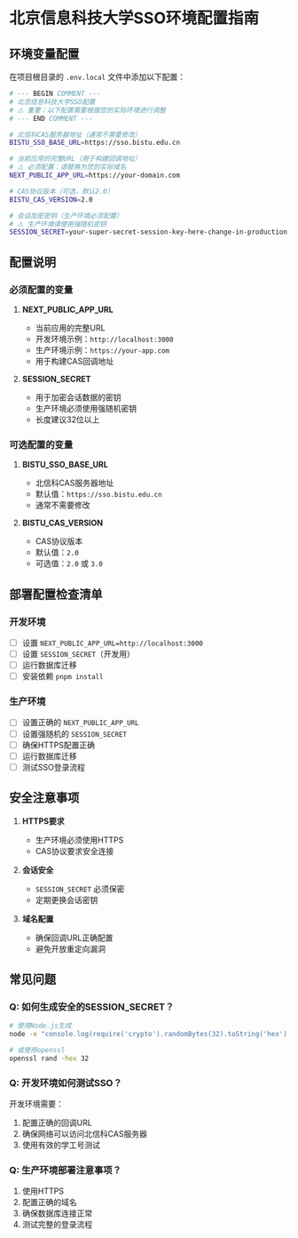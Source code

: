 # 北京信息科技大学SSO环境配置指南

## 环境变量配置

在项目根目录的 `.env.local` 文件中添加以下配置：

```bash
# --- BEGIN COMMENT ---
# 北京信息科技大学SSO配置
# ⚠️ 重要：以下配置需要根据您的实际环境进行调整
# --- END COMMENT ---

# 北信科CAS服务器地址（通常不需要修改）
BISTU_SSO_BASE_URL=https://sso.bistu.edu.cn

# 当前应用的完整URL（用于构建回调地址）
# ⚠️ 必须配置：请替换为您的实际域名
NEXT_PUBLIC_APP_URL=https://your-domain.com

# CAS协议版本（可选，默认2.0）
BISTU_CAS_VERSION=2.0

# 会话加密密钥（生产环境必须配置）
# ⚠️ 生产环境请使用强随机密钥
SESSION_SECRET=your-super-secret-session-key-here-change-in-production
```

## 配置说明

### 必须配置的变量

1. **NEXT_PUBLIC_APP_URL**
   - 当前应用的完整URL
   - 开发环境示例：`http://localhost:3000`
   - 生产环境示例：`https://your-app.com`
   - 用于构建CAS回调地址

2. **SESSION_SECRET**
   - 用于加密会话数据的密钥
   - 生产环境必须使用强随机密钥
   - 长度建议32位以上

### 可选配置的变量

1. **BISTU_SSO_BASE_URL**
   - 北信科CAS服务器地址
   - 默认值：`https://sso.bistu.edu.cn`
   - 通常不需要修改

2. **BISTU_CAS_VERSION**
   - CAS协议版本
   - 默认值：`2.0`
   - 可选值：`2.0` 或 `3.0`

## 部署配置检查清单

### 开发环境

- [ ] 设置 `NEXT_PUBLIC_APP_URL=http://localhost:3000`
- [ ] 设置 `SESSION_SECRET`（开发用）
- [ ] 运行数据库迁移
- [ ] 安装依赖 `pnpm install`

### 生产环境

- [ ] 设置正确的 `NEXT_PUBLIC_APP_URL`
- [ ] 设置强随机的 `SESSION_SECRET`
- [ ] 确保HTTPS配置正确
- [ ] 运行数据库迁移
- [ ] 测试SSO登录流程

## 安全注意事项

1. **HTTPS要求**
   - 生产环境必须使用HTTPS
   - CAS协议要求安全连接

2. **会话安全**
   - `SESSION_SECRET` 必须保密
   - 定期更换会话密钥

3. **域名配置**
   - 确保回调URL正确配置
   - 避免开放重定向漏洞

## 常见问题

### Q: 如何生成安全的SESSION_SECRET？

```bash
# 使用Node.js生成
node -e "console.log(require('crypto').randomBytes(32).toString('hex'))"

# 或使用openssl
openssl rand -hex 32
```

### Q: 开发环境如何测试SSO？

开发环境需要：
1. 配置正确的回调URL
2. 确保网络可以访问北信科CAS服务器
3. 使用有效的学工号测试

### Q: 生产环境部署注意事项？

1. 使用HTTPS
2. 配置正确的域名
3. 确保数据库连接正常
4. 测试完整的登录流程 